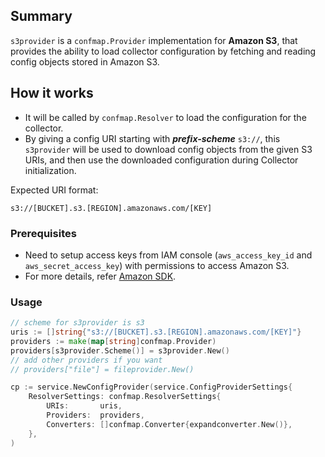 ## Summary
`s3provider` is a `confmap.Provider` implementation for **Amazon S3**, that provides the ability to load collector configuration by fetching and reading config objects stored in Amazon S3.
## How it works
- It will be called by `confmap.Resolver` to load the configuration for the collector.
- By giving a config URI starting with ***prefix-scheme*** `s3://`, this `s3provider` will be used to download config objects from the given S3 URIs, and then use the downloaded configuration during Collector initialization.

Expected URI format:
``` url
s3://[BUCKET].s3.[REGION].amazonaws.com/[KEY]
```

### Prerequisites
- Need to setup access keys from IAM console (`aws_access_key_id` and `aws_secret_access_key`) with permissions to access Amazon S3.
- For more details, refer [Amazon SDK](https://aws.github.io/aws-sdk-go-v2/docs/configuring-sdk/).

### Usage
```go
// scheme for s3provider is s3
uris := []string{"s3://[BUCKET].s3.[REGION].amazonaws.com/[KEY]"}
providers := make(map[string]confmap.Provider)
providers[s3provider.Scheme()] = s3provider.New() 
// add other providers if you want
// providers["file"] = fileprovider.New()

cp := service.NewConfigProvider(service.ConfigProviderSettings{
    ResolverSettings: confmap.ResolverSettings{
        URIs:       uris,
        Providers:  providers,
        Converters: []confmap.Converter{expandconverter.New()},
    },
)
```